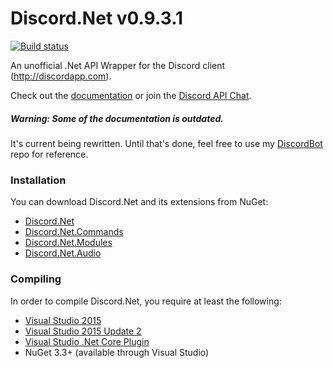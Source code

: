 # Discord.Net v0.9.3.1
[![Build status](https://ci.appveyor.com/api/projects/status/p0n69xhqgmoobycf/branch/master?svg=true)](https://ci.appveyor.com/project/foxbot/discord-net/branch/master)

An unofficial .Net API Wrapper for the Discord client (http://discordapp.com).

Check out the [documentation](http://rtd.discord.foxbot.me/en/docs-dev/index.html) or join the [Discord API Chat](https://discord.gg/0SBTUU1wZTVjAMPx).

##### Warning: Some of the documentation is outdated.
It's current being rewritten. Until that's done, feel free to use my [DiscordBot](https://github.com/RogueException/DiscordBot) repo for reference.

### Installation
You can download Discord.Net and its extensions from NuGet:
- [Discord.Net](https://www.nuget.org/packages/Discord.Net/)
- [Discord.Net.Commands](https://www.nuget.org/packages/Discord.Net.Commands/)
- [Discord.Net.Modules](https://www.nuget.org/packages/Discord.Net.Modules/)
- [Discord.Net.Audio](https://www.nuget.org/packages/Discord.Net.Audio/)

### Compiling
In order to compile Discord.Net, you require at least the following:
- [Visual Studio 2015](https://www.visualstudio.com/downloads/download-visual-studio-vs)
- [Visual Studio 2015 Update 2](https://www.visualstudio.com/en-us/news/vs2015-update2-vs.aspx)
- [Visual Studio .Net Core Plugin](https://www.microsoft.com/net/core#windows)
- NuGet 3.3+ (available through Visual Studio)
